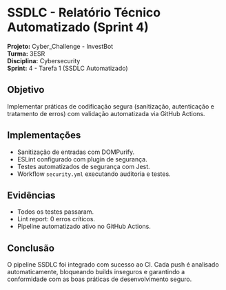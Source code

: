 # SSDLC - Relatório Técnico Automatizado (Sprint 4)

**Projeto:** Cyber_Challenge - InvestBot  
**Turma:** 3ESR  
**Disciplina:** Cybersecurity  
**Sprint:** 4 - Tarefa 1 (SSDLC Automatizado)

## Objetivo
Implementar práticas de codificação segura (sanitização, autenticação e tratamento de erros) com validação automatizada via GitHub Actions.

## Implementações
- Sanitização de entradas com DOMPurify.
- ESLint configurado com plugin de segurança.
- Testes automatizados de segurança com Jest.
- Workflow `security.yml` executando auditoria e testes.

## Evidências
- Todos os testes passaram.
- Lint report: 0 erros críticos.
- Pipeline automatizado ativo no GitHub Actions.

## Conclusão
O pipeline SSDLC foi integrado com sucesso ao CI. Cada push é analisado automaticamente, bloqueando builds inseguros e garantindo a conformidade com as boas práticas de desenvolvimento seguro.
